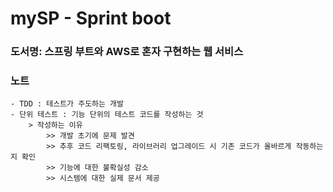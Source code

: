 # mySP - Sprint boot

### 도서명: 스프링 부트와 AWS로 혼자 구현하는 웹 서비스

### 노트
    - TDD : 테스트가 주도하는 개발
    - 단위 테스트 : 기능 단위의 테스트 코드를 작성하는 것
        > 작성하는 이유
            >> 개발 초기에 문제 발견
            >> 추후 코드 리팩토링, 라이브러리 업그레이드 시 기존 코드가 올바르게 작동하는지 확인
            >> 기능에 대한 불확실성 감소
            >> 시스템에 대한 실제 문서 제공 